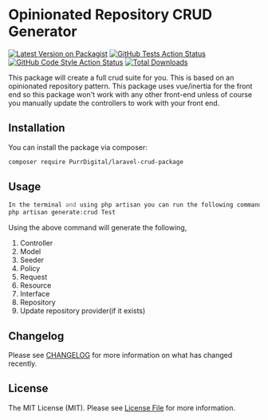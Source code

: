 # Opinionated Repository CRUD Generator

[![Latest Version on Packagist](https://img.shields.io/packagist/v/PurrDigital/laravel-crud-package.svg?style=flat-square)](https://packagist.org/packages/PurrDigital/laravel-crud-package)
[![GitHub Tests Action Status](https://img.shields.io/github/workflow/status/PurrDigital/laravel-crud-package/run-tests?label=tests)](https://github.com/PurrDigital/laravel-crud-package/actions?query=workflow%3Arun-tests+branch%3Amain)
[![GitHub Code Style Action Status](https://img.shields.io/github/workflow/status/PurrDigital/laravel-crud-package/Check%20&%20fix%20styling?label=code%20style)](https://github.com/PurrDigital/laravel-crud-package/actions?query=workflow%3A"Check+%26+fix+styling"+branch%3Amain)
[![Total Downloads](https://img.shields.io/packagist/dt/PurrDigital/laravel-crud-package.svg?style=flat-square)](https://packagist.org/packages/PurrDigital/laravel-crud-package)

This package will create a full crud suite for you. This is based on an opinionated repository pattern. This package uses vue/inertia for the front end so this package won't work with any other front-end unless of course you manually update the controllers to work with your front end.

## Installation

You can install the package via composer:

```bash
composer require PurrDigital/laravel-crud-package
```

## Usage

```php
In the terminal and using php artisan you can run the following command
php artisan generate:crud Test
```

Using the above command will generate the following,

1. Controller
2. Model
3. Seeder
4. Policy
5. Request
6. Resource
7. Interface
8. Repository
9. Update repository provider(if it exists)


## Changelog

Please see [CHANGELOG](CHANGELOG.md) for more information on what has changed recently.

## License

The MIT License (MIT). Please see [License File](LICENSE.md) for more information.
